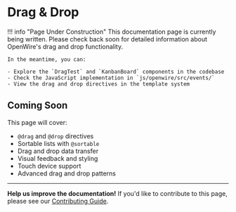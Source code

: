 # Drag & Drop

!!! info "Page Under Construction"
    This documentation page is currently being written. Please check back soon for detailed information about OpenWire's drag and drop functionality.

    In the meantime, you can:

    - Explore the `DragTest` and `KanbanBoard` components in the codebase
    - Check the JavaScript implementation in `js/openwire/src/events/`
    - View the drag and drop directives in the template system

## Coming Soon

This page will cover:

- `@drag` and `@drop` directives
- Sortable lists with `@sortable`
- Drag and drop data transfer
- Visual feedback and styling
- Touch device support
- Advanced drag and drop patterns

---

**Help us improve the documentation!** If you'd like to contribute to this page, please see our [Contributing Guide](../contributing.md).
